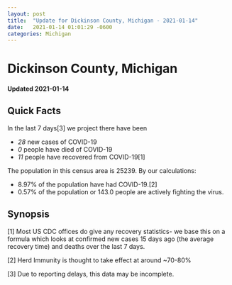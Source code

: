 ```yaml
---
layout: post
title:  "Update for Dickinson County, Michigan - 2021-01-14"
date:   2021-01-14 01:01:29 -0600
categories: Michigan
---
```


# Dickinson County, Michigan
#### Updated 2021-01-14

## Quick Facts

In the last 7 days[3] we project there have been
- *28* new cases of COVID-19
- *0* people have died of COVID-19
- *11* people have recovered from COVID-19[1]

The population in this census area is 25239. By our calculations:
- 8.97% of the population have had COVID-19.[2]
- 0.57% of the population or 143.0 people are actively fighting the virus.

## Synopsis




[1] Most US CDC offices do give any recovery statistics- we base this on a formula which looks at confirmed new cases
15 days ago (the average recovery time) and deaths over the last 7 days.

[2] Herd Immunity is thought to take effect at around ~70-80%

[3] Due to reporting delays, this data may be incomplete.
 
    